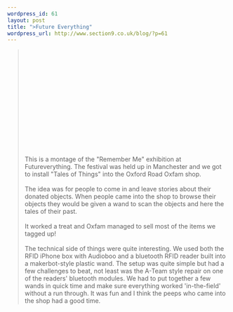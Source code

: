 ```yaml
--- 
wordpress_id: 61
layout: post
title: ">Future Everything"
wordpress_url: http://www.section9.co.uk/blog/?p=61
---
```

><object width="400" height="225"><param name="allowfullscreen" value="true" /><param name="allowscriptaccess" value="always" /><param name="movie" value="http://vimeo.com/moogaloop.swf?clip_id=11784354&amp;server=vimeo.com&amp;show_title=1&amp;show_byline=1&amp;show_portrait=0&amp;color=00ADEF&amp;fullscreen=1" /><embed src="http://vimeo.com/moogaloop.swf?clip_id=11784354&amp;server=vimeo.com&amp;show_title=1&amp;show_byline=1&amp;show_portrait=0&amp;color=00ADEF&amp;fullscreen=1" type="application/x-shockwave-flash" allowfullscreen="true" allowscriptaccess="always" width="400" height="225"></embed></object><br /><br />This is a montage of the "Remember Me" exhibition at Futureverything. The festival was held up in Manchester and we got to install "Tales of Things" into the Oxford Road Oxfam shop.<br /><br />The idea was for people to come in and leave stories about their donated objects. When people came into the shop to browse their objects they would be given a wand to scan the objects and here the tales of their past.<br /><br />It worked a treat and Oxfam managed to sell most of the items we tagged up!<br /><br />The technical side of things were quite interesting. We used both the RFID iPhone box with Audioboo and a bluetooth RFID reader built into a makerbot-style plastic wand. The setup was quite simple but had a few challenges to beat, not least was the A-Team style repair on one of the readers' bluetooth modules. We had to put together a few wands in quick time and make sure everything worked 'in-the-field' without a run through. It was fun and I think the peeps who came into the shop had a good time.
